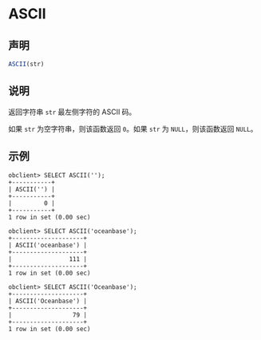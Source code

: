 ASCII
==========================



声明
-----------------------

```javascript
ASCII(str)
```



说明
-----------------------

返回字符串 `str` 最左侧字符的 ASCII 码。

如果 `str` 为空字符串，则该函数返回 `0`。如果 `str` 为 `NULL`，则该函数返回 `NULL`。

示例
-----------------------

```unknow
obclient> SELECT ASCII('');
+-----------+
| ASCII('') |
+-----------+
|         0 |
+-----------+
1 row in set (0.00 sec)

obclient> SELECT ASCII('oceanbase');
+--------------------+
| ASCII('oceanbase') |
+--------------------+
|                111 |
+--------------------+
1 row in set (0.00 sec)

obclient> SELECT ASCII('Oceanbase');
+--------------------+
| ASCII('Oceanbase') |
+--------------------+
|                 79 |
+--------------------+
1 row in set (0.00 sec)
```
